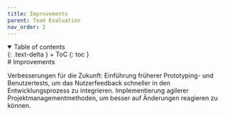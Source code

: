 ```yaml
---
title: Improvements
parent: Team Evaluation
nav_order: 2
---
```



<details open markdown="block">
{: .text-delta }
<summary>Table of contents</summary>
+ ToC
{: toc }
</details>
# Improvements

Verbesserungen für die Zukunft: Einführung früherer Prototyping- und Benutzertests, um das Nutzerfeedback schneller in den Entwicklungsprozess zu integrieren. Implementierung agilerer Projektmanagementmethoden, um besser auf Änderungen reagieren zu können.
